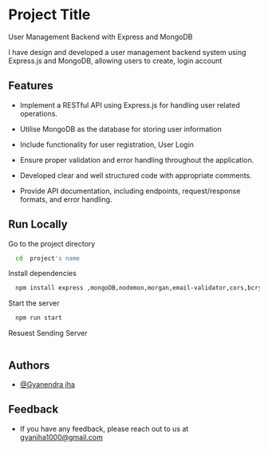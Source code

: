 
# Project Title

User Management Backend with Express and MongoDB

I have design and developed a user management backend system using Express.js and MongoDB, allowing users to
create, login account

## Features

- Implement a RESTful API using Express.js for handling user related operations.

- Utilise MongoDB as the database for storing user information

- Include functionality for user registration, User Login

- Ensure proper validation and error handling throughout the application.

- Developed clear and well structured code with appropriate comments.

- Provide API documentation, including endpoints, request/response formats, and error handling.

## Run Locally

Go to the project directory

```bash
  cd  project's name
```

Install dependencies

```bash
  npm install express ,mongoDB,nodemon,morgan,email-validator,cors,bcrypt.dotenv,jsonwebtoken,mongoose
```

Start the server

```bash
  npm run start
```
Resuest Sending Server

```postman 
```
## Authors

- [@Gyanendra jha](https://github.com/Gyan1000)


## Feedback

- If you have any feedback, please reach out to us at gyanjha1000@gmail.com



